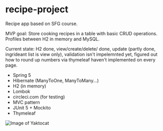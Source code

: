 # recipe-project
Recipe app based on SFG course.

MVP goal: Store cooking recipes in a table with basic CRUD operations. Profiles between H2 in memory and MySQL.

Current state: H2 done, view/create/delete/ done, update (partly done, ingrideant list is view only), validation isn't impelemnted yet, figured out how to round up numbers via thymeleaf haven't implemented on every page.

 - Spring 5 
 - Hibernate (ManyToOne, ManyToMany...) 
 - H2 (in memory) 
 - Lombok 
 - circleci.com (for testing)
 - MVC pattern
 - JUnit 5 + Mockito
 - Thymeleaf

![Image of Yaktocat](https://i.imgur.com/RpdQeyF.png)
